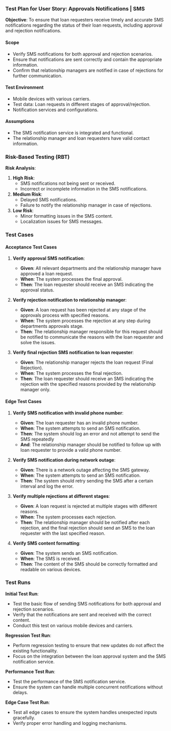 ### Test Plan for User Story: Approvals Notifications | SMS

**Objective**: To ensure that loan requesters receive timely and accurate SMS notifications regarding the status of their loan requests, including approval and rejection notifications.

#### Scope
- Verify SMS notifications for both approval and rejection scenarios.
- Ensure that notifications are sent correctly and contain the appropriate information.
- Confirm that relationship managers are notified in case of rejections for further communication.

#### Test Environment
- Mobile devices with various carriers.
- Test data: Loan requests in different stages of approval/rejection.
- Notification services and configurations.

#### Assumptions
- The SMS notification service is integrated and functional.
- The relationship manager and loan requesters have valid contact information.

### Risk-Based Testing (RBT)

**Risk Analysis**:
1. **High Risk**:
   - SMS notifications not being sent or received.
   - Incorrect or incomplete information in the SMS notifications.
2. **Medium Risk**:
   - Delayed SMS notifications.
   - Failure to notify the relationship manager in case of rejections.
3. **Low Risk**:
   - Minor formatting issues in the SMS content.
   - Localization issues for SMS messages.

### Test Cases

#### Acceptance Test Cases

1. **Verify approval SMS notification**:
   - **Given**: All relevant departments and the relationship manager have approved a loan request.
   - **When**: The system processes the final approval.
   - **Then**: The loan requester should receive an SMS indicating the approval status.

2. **Verify rejection notification to relationship manager**:
   - **Given**: A loan request has been rejected at any stage of the approvals process with specified reasons.
   - **When**: The system processes the rejection at any step during departments approvals stage.
   - **Then**: The relationship manager responsible for this request should be notified to communicate the reasons with the loan requester and solve the issues.

3. **Verify final rejection SMS notification to loan requester**:
   - **Given**: The relationship manager rejects the loan request (Final Rejection).
   - **When**: The system processes the final rejection.
   - **Then**: The loan requester should receive an SMS indicating the rejection with the specified reasons provided by the relationship manager only.

#### Edge Test Cases

1. **Verify SMS notification with invalid phone number**:
   - **Given**: The loan requester has an invalid phone number.
   - **When**: The system attempts to send an SMS notification.
   - **Then**: The system should log an error and not attempt to send the SMS repeatedly
   - **And**: The relationship manager should be notified to follow up with loan requester to provide a valid phone number.

2. **Verify SMS notification during network outage**:
   - **Given**: There is a network outage affecting the SMS gateway.
   - **When**: The system attempts to send an SMS notification.
   - **Then**: The system should retry sending the SMS after a certain interval and log the error.

3. **Verify multiple rejections at different stages**:
   - **Given**: A loan request is rejected at multiple stages with different reasons.
   - **When**: The system processes each rejection.
   - **Then**: The relationship manager should be notified after each rejection, and the final rejection should send an SMS to the loan requester with the last specified reason.

4. **Verify SMS content formatting**:
   - **Given**: The system sends an SMS notification.
   - **When**: The SMS is received.
   - **Then**: The content of the SMS should be correctly formatted and readable on various devices.

### Test Runs

**Initial Test Run**:
- Test the basic flow of sending SMS notifications for both approval and rejection scenarios.
- Verify that the notifications are sent and received with the correct content.
- Conduct this test on various mobile devices and carriers.

**Regression Test Run**:
- Perform regression testing to ensure that new updates do not affect the existing functionality.
- Focus on the integration between the loan approval system and the SMS notification service.

**Performance Test Run**:
- Test the performance of the SMS notification service.
- Ensure the system can handle multiple concurrent notifications without delays.

**Edge Case Test Run**:
- Test all edge cases to ensure the system handles unexpected inputs gracefully.
- Verify proper error handling and logging mechanisms.